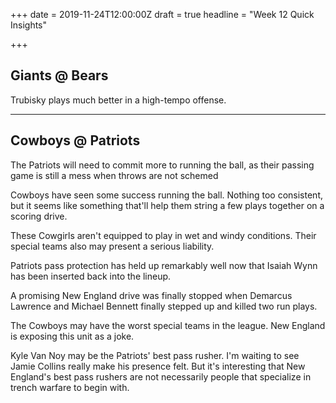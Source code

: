 +++
date = 2019-11-24T12:00:00Z
draft = true
headline = "Week 12 Quick Insights"

+++
## Giants @ Bears

Trubisky plays much better in a high-tempo offense.

***

## Cowboys @ Patriots

The Patriots will need to commit more to running the ball, as their passing game is still a mess when throws are not schemed

Cowboys have seen some success running the ball. Nothing too consistent, but it seems like something that'll help them string a few plays together on a scoring drive.

These Cowgirls aren't equipped to play in wet and windy conditions. Their special teams also may present a serious liability.

Patriots pass protection has held up remarkably well now that Isaiah Wynn has been inserted back into the lineup.

A promising New England drive was finally stopped when Demarcus Lawrence and Michael Bennett finally stepped up and killed two run plays.

The Cowboys may have the worst special teams in the league. New England is exposing this unit as a joke.

Kyle Van Noy may be the Patriots' best pass rusher. I'm waiting to see Jamie Collins really make his presence felt. But it's interesting that New England's best pass rushers are not necessarily people that specialize in trench warfare to begin with.